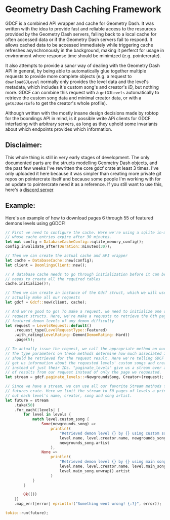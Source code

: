 # Geometry Dash Caching Framework

GDCF is a combined API wrapper and cache for Geometry Dash. It was written with the idea to provide fast and reliable access to the resources provided by the Geometry Dash servers, falling back to a local cache for often accessed data or if the Geometry Dash servers fail to respond. It allows cached data to  be accessed immediately while triggering cache refreshes asynchronously in the background, making it perferct for usage in environment where response time should be minimized (e.g. pointercrate).

It also attempts to provide a san*er* way of dealing with the Geometry Dash API in general, by being able to automatically glue together multiple requests to provide more complete objects (e.g. a request to `downloadGJLevel` normally only provides the level data and the level's metadata, which includes it's custom song's and creator's *ID*, but nothing more. GDCF can combine this request with a `getGJLevels` automatically to retrieve the custom song data and minimal creator data, or with a `getGJUserInfo` to get the creator's whole profile).

Although written with the mostly insane design decisions made by robtop for the boomlings API in mind, is it possible write APi clients for GDCF interfacing with arbitrary servers, as long as they uphold some invariants about which endpoints provides which information. 

## Disclaimer:
This whole thing is still in very early stages of development. The only documented parts are the structs modelling Geometry Dash objects, and the past few weeks I've rewritten the core gdcf crate at least 3 times. I've only uploaded it here because it was simpler than creating more private git repos on pointercrate itself and because some people I'm working with for an update to pointercrate need it as a reference. If you still want to use this, here's a [discord server](https://discord.gg/sQewUEB)


## Example:
Here's an example of how to download pages 6 through 55 of featured demons levels using gGDCF!
```rust
// First we need to configure the cache. Here we're using a sqlite in-memory database
// whose cache entries expire after 30 minutes.
let mut config = DatabaseCacheConfig::sqlite_memory_config();
config.invalidate_after(Duration::minutes(30));

// Then we can create the actual cache and API wrapper
let cache = DatabaseCache::new(config);
let client = BoomlingsClient::new();

// A database cache needs to go through initialization before it can be used, as it
// needs to create all the required tables
cache.initialize()?;

// Then we can create an instance of the Gdcf struct, which we will use to
// actually make all our requests
let gdcf = Gdcf::new(client, cache);

// And we're good to go! To make a request, we need to initialize one of the
// request structs. Here, we're make a requests to retrieve the 6th page of
// featured demon levels of any demon difficulty
let request = LevelsRequest::default()
    .request_type(LevelRequestType::Featured)
    .with_rating(LevelRating::Demon(DemonRating::Hard))
    .page(5);

// To actually issue the request, we call the appropriate method on our Gdcf instance.
// The type parameters on these methods determine how much associated information
// should be retrieved for the request result. Here we're telling GDCF to also
// get us information about the requested levels' custom songs and creators
// instead of just their IDs. "paginate_levels" give us a stream over all pages
// of results from our request instead of only the page we requested.
let stream = gdcf.paginate_levels::<NewgroundsSong, Creator>(request);

// Since we have a stream, we can use all our favorite Stream methods from the
// futures crate. Here we limit the stream to 50 pages of levels a print
// out each level's name, creator, song and song artist.
let future = stream
    .take(50)
    .for_each(|levels| {
        for level in levels {
            match level.custom_song {
                Some(newgrounds_song) =>
                    println!(
                        "Retrieved demon level {} by {} using custom song {} by {}",
                        level.name, level.creator.name, newgrounds_song.name,
                        newgrounds_song.artist
                    ),
                None =>
                    println!(
                        "Retrieved demon level {} by {} using main song {} by {}",
                        level.name, level.creator.name, level.main_song.unwrap().name,
                        level.main_song.unwrap().artist
                    )
            }
        }

        Ok(())
    })
    .map_err(|error| eprintln!("Something went wrong! {:?}", error));

tokio::run(future);
```

